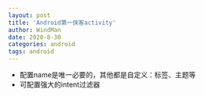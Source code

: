 ```yaml
---
layout: post
title: 'Android第一侠客activity'
author: WindMan
date: 2020-8-30
categories: android
tags: android 
---
```


+ 配置name是唯一必要的，其他都是自定义：标签、主题等
+ 可配置强大的intent过滤器


